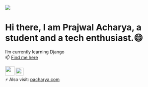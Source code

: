 ![](https://komarev.com/ghpvc/?username=meprajwal&color=green&style=plastic&label=Profile+Viwes)
<H1 aligh ="center">Hi there, I am Prajwal Acharya, a student and a tech enthusiast.😄</h1>

 I’m currently learning Django <br>
 📫 <u>Find me here</u>

<a href ="https://twitter.com/acharya_prajwa1"></i><img src="https://cdn-icons.flaticon.com/png/128/3256/premium/3256013.png?token=exp=1659460797~hmac=f4bd45f8cf9bb7aa27b4e529cae82994" width="30px" height="30px"></a>
<a href ="https://discordapp.com/users/846370185695068190"></i><img src="https://cdn-icons.flaticon.com/png/128/3670/premium/3670157.png?token=exp=1659460185~hmac=ab9884e02f7df38907025055acfce0b3" width="25px" height="25px"></a><br>
 ⚡ Also visit: <a href ="https://www.pacharya.com.np">pacharya.com</a>

<br> <br> <br> <br>

<p align ="center">
<img src="https://github-readme-stats.vercel.app/api?username=meprajwal&show_icons=true&theme=tokyonight" alt="">
</p>
